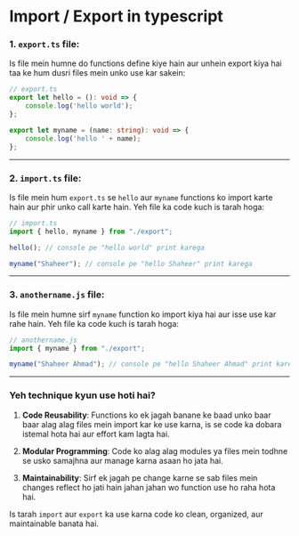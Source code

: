 # Import / Export in typescript

### 1. **`export.ts` file:**

Is file mein humne do functions define kiye hain aur unhein export kiya hai taa ke hum dusri files mein unko use kar sakein:

```typescript
// export.ts
export let hello = (): void => {
    console.log('hello world');
};

export let myname = (name: string): void => {
    console.log('hello ' + name);
};
```

---

### 2. **`import.ts` file:**

Is file mein hum `export.ts` se `hello` aur `myname` functions ko import karte hain aur phir unko call karte hain. Yeh file ka code kuch is tarah hoga:

```typescript
// import.ts
import { hello, myname } from "./export";

hello(); // console pe "hello world" print karega

myname("Shaheer"); // console pe "hello Shaheer" print karega
```

---

### 3. **`anothername.js` file:**

Is file mein humne sirf `myname` function ko import kiya hai aur isse use kar rahe hain. Yeh file ka code kuch is tarah hoga:

```javascript
// anothername.js
import { myname } from "./export";

myname("Shaheer Ahmad"); // console pe "hello Shaheer Ahmad" print karega
```

---

### **Yeh technique kyun use hoti hai?**

1. **Code Reusability**: Functions ko ek jagah banane ke baad unko baar baar alag alag files mein import kar ke use karna, is se code ka dobara istemal hota hai aur effort kam lagta hai.

2. **Modular Programming**: Code ko alag alag modules ya files mein todhne se usko samajhna aur manage karna asaan ho jata hai.

3. **Maintainability**: Sirf ek jagah pe change karne se sab files mein changes reflect ho jati hain jahan jahan wo function use ho raha hota hai.

Is tarah `import` aur `export` ka use karna code ko clean, organized, aur maintainable banata hai.